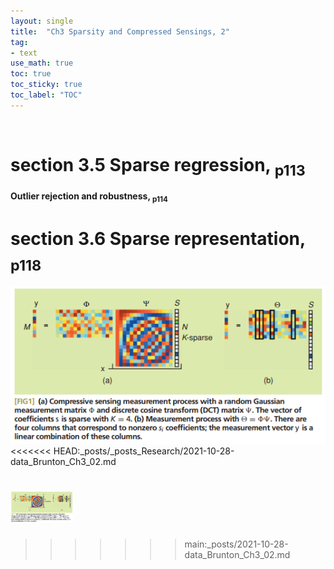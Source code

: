 ```yaml
---
layout: single
title:  "Ch3 Sparsity and Compressed Sensings, 2"
tag:
- text
use_math: true
toc: true
toc_sticky: true
toc_label: "TOC"
---
```


<p> </p>

# section 3.5 Sparse regression, <sub>p113</sub>


**Outlier rejection and robustness, <sub>p114</sub>**

# section 3.6 Sparse representation, <sub>p118</sub>


![Github_Logo](./img/CS_fig1.png)
<<<<<<< HEAD:_posts/_posts_Research/2021-10-28-data_Brunton_Ch3_02.md

<img src="./img/CS_fig1.png" width="100px" height="50px" title="Github_Logo"></img>
=======
>>>>>>> main:_posts/2021-10-28-data_Brunton_Ch3_02.md
